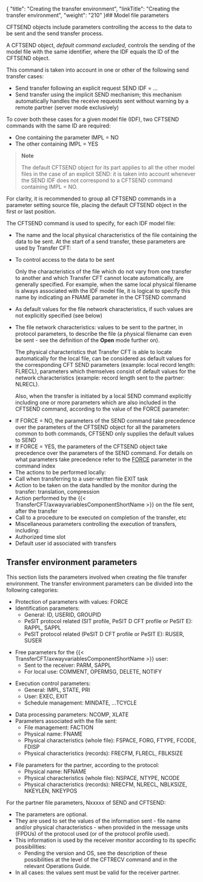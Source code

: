 {
    "title": "Creating  the transfer environment",
    "linkTitle": "Creating the transfer environment",
    "weight": "210"
}## Model file parameters

CFTSEND objects include parameters controlling the access to the data
to be sent and the send transfer process.

A CFTSEND object, *default command excluded,* controls the sending
of the model file with the same identifier, where the IDF equals the ID
of the CFTSEND object.

This command is taken into account in one or other of the following
send transfer cases:

- Send transfer following
    an explicit request SEND IDF = ...
- Send transfer using
    the implicit SEND mechanism; this mechanism automatically handles the
    receive requests sent without warning by a remote partner (server mode
    exclusively)

To cover both these cases for a given model file (IDF), two CFTSEND
commands with the same ID are required:

- One containing
    the parameter IMPL = NO
- The other containing
    IMPL = YES

> **Note**
>
> The default CFTSEND object for its part applies to all the other
> model files in the case of an explicit SEND: it is taken into account
> whenever the SEND IDF does not correspond to a CFTSEND command containing
> IMPL = NO.

For clarity, it is recommended to group all CFTSEND commands in a parameter
setting source file, placing the default CFTSEND object in the first or
last position.

The CFTSEND command is used to specify, for each IDF model file:

- The name and the
    local physical characteristics of the file containing the data to be sent.
    At the start of a send transfer, these parameters are used by Transfer
    CFT:
- To control
    access to the data to be sent  
      
    Only the characteristics of the file which do not vary from one transfer
    to another and which Transfer CFT cannot locate automatically, are generally
    specified. For example, when the same local physical filename is always
    associated with the IDF model file, it is logical to specify this name
    by indicating an FNAME parameter in the CFTSEND command

<!-- -->

- As default
    values for the file network characteristics, if such values are not explicitly
    specified (see below)
- The file network
    characteristics: values to be sent to the partner, in protocol parameters,
    to describe the file (a physical filename can even be sent - see the definition
    of the <span style="font-weight: bold;">****Open****</span> mode further on).  
      
    The physical characteristics that Transfer CFT is able to locate automatically
    for the local file, can be considered as default values for the corresponding
    CFT SEND parameters (example: local record length: FLRECL), parameters
    which themselves consist of default values for the network characteristics
    (example: record length sent to the partner: NLRECL).  
      
    Also, when the transfer is initiated by a local SEND command explicitly
    including one or more parameters which are also included in the CFTSEND
    command, according to the value of the FORCE parameter:

<!-- -->

- If FORCE =
    NO, the parameters of the SEND command take precedence over the parameters
    of the CFTSEND object for all the parameters common to both commands,
    CFTSEND only supplies the default values to SEND
- If FORCE =
    YES, the parameters of the CFTSEND object take precedence over the parameters
    of the SEND command. For details on what parameters take precedence refer
    to the [FORCE](../../../c_intro_userinterfaces/command_summary/parameter_intro/force) parameter
    in the command index
- The actions to
    be performed locally:
- Call when transferring
    to a user-written file EXIT task
- Action to be
    taken on the data handled by the monitor during the transfer: translation,
    compression
- Action performed
    by the {{< TransferCFT/axwayvariablesComponentShortName >}} on the file sent, after the transfer
- Call to a procedure
    to be executed on completion of the transfer, etc
- Miscellaneous parameters
    controlling the execution of transfers, including:
- Authorized
    time slot
- Default user
    id associated with transfers

<span id="Transfer_environment_parameters"></span>

## Transfer environment parameters

This section lists the parameters involved when creating the file transfer
environment. The transfer environment parameters can be divided into the
following categories:

- Protection of parameters
    with values: FORCE
- Identification
    parameters:
    -   General: ID,
        USERID, GROUPID
    -   PeSIT protocol
        related (SIT profile, PeSIT D CFT profile or PeSIT E): RAPPL, SAPPL
    -   PeSIT protocol
        related (PeSIT D CFT profile or PeSIT E): RUSER, SUSER

<!-- -->

- Free parameters
    for the {{< TransferCFT/axwayvariablesComponentShortName >}} user:
    -   Sent to the
        receiver: PARM, SAPPL
    -   For local use:
        COMMENT, OPERMSG, DELETE, NOTIFY

<!-- -->

- Execution control
    parameters:
    -   General: IMPL,
        STATE, PRI
    -   User: EXEC,
        EXIT
    -   Schedule management:
        MINDATE, ...TCYCLE

<!-- -->

- Data processing
    parameters: NCOMP, XLATE
- Parameters associated
    with the file sent:
    -   File management:
        FACTION
    -   Physical name:
        FNAME
    -   Physical characteristics
        (whole file): FSPACE, FORG, FTYPE, FCODE, FDISP
    -   Physical characteristics
        (records): FRECFM, FLRECL, FBLKSIZE

<!-- -->

- File parameters
    for the partner, according to the protocol:
    -   Physical name:
        NFNAME
    -   Physical characteristics
        (whole file): NSPACE, NTYPE, NCODE
    -   Physical characteristics
        (records): NRECFM, NLRECL, NBLKSIZE, NKEYLEN, NKEYPOS

For the partner file parameters, Nxxxxx of SEND and CFTSEND:

- The parameters
    are optional.
- They are used to
    set the values of the information sent - file name and/or physical characteristics - when provided in the message units (FPDUs) of the protocol used (or
    of the protocol profile used).
- This information
    is used by the receiver monitor according to its specific possibilities:
    -   Pending the version and OS, see the description of these possibilities
        at the level of the CFTRECV command and in the relevant <span class="italic_in_para">Operations Guide</span>.
- In all cases:
    the values sent must be valid for the receiver partner.

